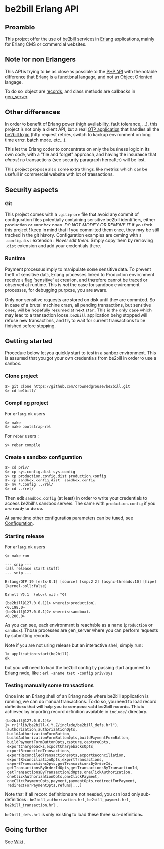 # be2bill Erlang API #

## Preamble ##
This project offer the use of [be2bill](https://www.be2bill.com/en/) services 
in [Erlang](http://www.erlang.org/) applications, mainly for Erlang CMS 
or commercial websites.

## Note for non Erlangers ##
This API is trying to be as close as possible to the [PHP API](https://github.com/Be2bill/php-merchant-api) 
with the notable difference that Erlang is a [functional langage](https://en.wikipedia.org/wiki/Erlang_(programming_language)), 
and not an Object Oriented langage.

To do so, object are [records](http://erlang.org/doc/reference_manual/records.html), 
and class methods are callbacks in [gen_server](http://erlang.org/doc/design_principles/gen_server_concepts.html).

## Other differences ##
In order to benefit of Erlang power (high availability, fault tolerance, ...), 
this project is not only a client API, but a real [OTP application](http://erlang.org/doc/design_principles/applications.html#id80391) 
that handles all the [be2bill logic](https://developer.be2bill.com/platform) 
(http request retries, switch to backup environment on long time error, batch mode, etc...).

This let the Erlang coder to concentrate on only the business logic in 
its own code, with a "fire and forget" approach, and having the insurance that 
_almost_ no transactions (see security paragraph hereafter) will be lost.

This project propose also some extra things, like metrics which can be usefull 
in commercial website with lot of transactions.

## Security aspects ##
### Git ###
This project comes with a `.gitignore` file that avoid any commit of configuration
files potentially containing sensitive be2bill identifiers, either production or sandbox ones. 
*DO NOT MODIFY OR REMOVE IT* if you fork this project ! keep in mind that if you committed 
them once, they may be still tracked in the git history.
Configuration examples are coming with a `.config.dist` extension : *Never edit them*. 
Simply copy them by removing `.dist` extension and add your credentials there.

### Runtime ###
Payment processus imply to manipulate some sensitive data.
To prevent theft of sensitive data, Erlang processes linked to Production environment
receive a [flag 'sensitive'](http://erlang.org/doc/man/erlang.html#process_flag-2)
at creation, and therefore cannot be traced or observed at runtime.
This is *not* the case for sandbox environment processes, for debugging purpose, 
you are aware. 

Only non sensitive requests are stored on disk until they are commited.
So in case of a brutal machine crash, all pending transactions, but sensitive ones,
will be hopefully resumed at next start. 
This is the only case which may lead to a transaction loose.
`be2bill` application being stopped will refuse new transactions, 
and try to wait for current transactions to be finished before stopping.

## Getting started ##
Procedure below let you quickly start to test in a sanbox environment.
This is assumed that you got your own credentials from be2bill in order to use a sanbox.

### Clone project ###
```
$> git clone https://github.com/crownedgrouse/be2bill.git
$> cd be2bill/

```

### Compiling project ###
For `erlang.mk` users :

```
$> make
$> make bootstrap-rel
```

For `rebar` users :

```
$> rebar compile
```

### Create a sandbox configuration ###

```
$> cd priv/
$> cp sys.config.dist sys.config
$> cp production.config.dist production.config
$> cp sandbox.config.dist  sandbox.config
$> mv *.config ../rel/
$> cd ../rel/

```
Then edit `sandbox.config` (at least) in order to write your credentials to access be2bill's sandbox servers. 
The same with `production.config` if you are ready to do so.

At same time other configuration parameters can be tuned, see [Configuration]().

### Starting release ###
For `erlang.mk` users :
```
$> make run

--- snip ---
(all release start stuff)
--- snip ---

Erlang/OTP 19 [erts-8.1] [source] [smp:2:2] [async-threads:10] [hipe] [kernel-poll:false]

Eshell V8.1  (abort with ^G)

(be2bill@127.0.0.1)1> whereis(production).
<0.198.0>
(be2bill@127.0.0.1)2> whereis(sandbox).   
<0.200.0>

```
As you can see, each environment is reachable as a name (`production` or `sandbox`).
Those processes are gen_server where you can perform requests by submitting records.

Note if you are not using release but an interactive shell, simply run : 
```
1> application:start(be2bill).
ok
```
but you will need to load the be2bill config by passing start argument to Erlang node, like : `erl -sname test -config priv/sys `

### Testing manually some transactions ###

Once into an Erlang shell of an Erlang node where be2bill application is running, we can do manual transactions.
To do so, you need to load record definitions that will help you to compose valid be2bill records.
This is achieved by importing record definition available in `include/` directory.

```
(be2bill@127.0.0.1)3>
1> rr("lib/be2bill-X.Y.Z/include/be2bill_defs.hrl").
[authorization,authorizationOpts,
 buildAuthorizationFormButton,
 buildAuthorizationFormButtonOpts,buildPaymentFormButton,
 buildPaymentFormButtonOpts,capture,captureOpts,
 exportChargebacks,exportChargebacksOpts,
 exportReconciledTransactions,
 exportReconciledTransactionsOpts,exportReconciliation,
 exportReconciliationOpts,exportTransactions,
 exportTransactionsOpts,getTransactionsByOrderId,
 getTransactionsByOrderIdOpts,getTransactionsByTransactionId,
 getTransactionsByTransactionIdOpts,oneClickAuthorization,
 oneClickAuthorizationOpts,oneClickPayment,
 oneClickPaymentOpts,payment,paymentOpts,redirectForPayment,
 redirectForPaymentOpts,refund|...]
```
Note that if all record definitions are not needed, you can load only sub-definitions :
`be2bill_authorization.hrl`, `be2bill_payment.hrl`, `be2bill_transaction.hrl` .

`be2bill_defs.hrl` is only existing to load these three sub-definitions.


## Going further ##
See [Wiki]() .








